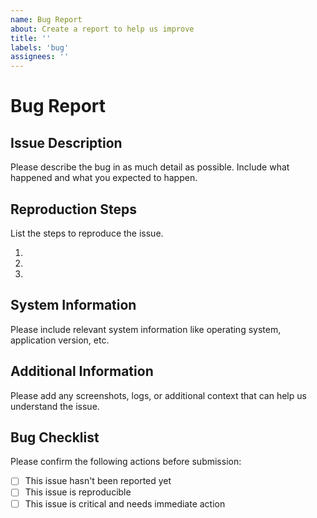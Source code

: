 ```yaml
---
name: Bug Report
about: Create a report to help us improve
title: ''
labels: 'bug'
assignees: ''
---
```


# Bug Report

## Issue Description

Please describe the bug in as much detail as possible. Include what happened and what you expected to happen.

## Reproduction Steps

List the steps to reproduce the issue.

1.
2.
3.

## System Information

Please include relevant system information like operating system, application version, etc.

## Additional Information

Please add any screenshots, logs, or additional context that can help us understand the issue.

## Bug Checklist

Please confirm the following actions before submission:

- [ ] This issue hasn't been reported yet
- [ ] This issue is reproducible
- [ ] This issue is critical and needs immediate action
